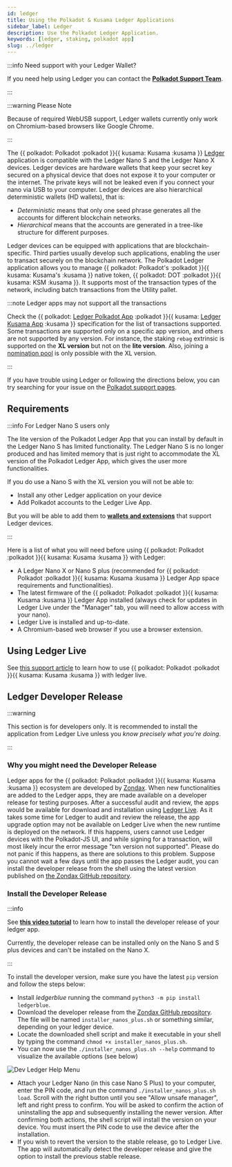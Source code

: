 ```yaml
---
id: ledger
title: Using the Polkadot & Kusama Ledger Applications
sidebar_label: Ledger
description: Use the Polkadot Ledger Application.
keywords: [ledger, staking, polkadot app]
slug: ../ledger
---
```


:::info Need support with your Ledger Wallet?

If you need help using Ledger you can contact the
[**Polkadot Support Team**](https://support.polkadot.network/support/home).

:::

:::warning Please Note

Because of required WebUSB support, Ledger wallets currently only work on Chromium-based browsers
like Google Chrome.

:::

The {{ polkadot: Polkadot :polkadot }}{{ kusama: Kusama :kusama }} [Ledger](https://www.ledger.com/)
application is compatible with the Ledger Nano S and the Ledger Nano X devices. Ledger devices are
hardware wallets that keep your secret key secured on a physical device that does not expose it to
your computer or the internet. The private keys will not be leaked even if you connect your nano via
USB to your computer. Ledger devices are also hierarchical deterministic wallets (HD wallets), that
is:

- _Deterministic_ means that only one seed phrase generates all the accounts for different
  blockchain networks.
- _Hierarchical_ means that the accounts are generated in a tree-like structure for different
  purposes.

Ledger devices can be equipped with applications that are blockchain-specific. Third parties usually
develop such applications, enabling the user to transact securely on the blockchain network. The
Polkadot Ledger application allows you to manage
{{ polkadot: Polkadot's :polkadot }}{{ kusama: Kusama's :kusama }} native token,
{{ polkadot: DOT :polkadot }}{{ kusama: KSM :kusama }}. It supports most of the transaction types of
the network, including batch transactions from the Utility pallet.

:::note Ledger apps may not support all the transactions

Check the
{{ polkadot: [Ledger Polkadot App](https://github.com/Zondax/ledger-polkadot) :polkadot }}{{ kusama: [Ledger Kusama App](https://github.com/Zondax/ledger-kusama) :kusama }}
specification for the list of transactions supported. Some transactions are supported only on a
specific app version, and others are not supported by any version. For instance, the staking `rebag`
extrinsic is supported on the **XL version** but not on the **lite version**. Also, joining a
[nomination pool](../learn/learn-nomination-pools.md) is only possible with the XL version.

:::

If you have trouble using Ledger or following the directions below, you can try searching for your
issue on the [Polkadot support pages](https://support.polkadot.network/).

## Requirements

:::info For Ledger Nano S users only

The lite version of the Polkadot Ledger App that you can install by default in the Ledger Nano S has
limited functionality. The Ledger Nano S is no longer produced and has limited memory that is just
right to accommodate the XL version of the Polkadot Ledger App, which gives the user more
functionalities.

If you do use a Nano S with the XL version you will not be able to:

- Install any other Ledger application on your device
- Add Polkadot accounts to the Ledger Live App.

But you will be able to add them to [**wallets and extensions**](./wallets-and-extensions.md) that
support Ledger devices.

:::

Here is a list of what you will need before using
{{ polkadot: Polkadot :polkadot }}{{ kusama: Kusama :kusama }} with Ledger:

- A Ledger Nano X or Nano S plus (recommended for
  {{ polkadot: Polkadot :polkadot }}{{ kusama: Kusama :kusama }} Ledger App space requirements and
  functionalities).
- The latest firmware of the {{ polkadot: Polkadot :polkadot }}{{ kusama: Kusama :kusama }} Ledger
  App installed (always check for updates in Ledger Live under the "Manager" tab, you will need to
  allow access with your nano).
- Ledger Live is installed and up-to-date.
- A Chromium-based web browser if you use a browser extension.

## Using Ledger Live

See
[this support article](https://support.polkadot.network/support/solutions/articles/65000175822-how-to-use-polkadot-and-stake-with-ledger-live)
to learn how to use {{ polkadot: Polkadot :polkadot }}{{ kusama: Kusama :kusama }} with ledger live.

## Ledger Developer Release

:::warning

This section is for developers only. It is recommended to install the application from Ledger Live
unless you _know precisely what you're doing_.

:::

### Why you might need the Developer Release

Ledger apps for the {{ polkadot: Polkadot :polkadot }}{{ kusama: Kusama :kusama }} ecosystem are
developed by [Zondax](https://zondax.ch/). When new functionalities are added to the Ledger apps,
they are made available on a developer release for testing purposes. After a successful audit and
review, the apps would be available for download and installation using
[Ledger Live](https://www.ledger.com/ledger-live). As it takes some time for Ledger to audit and
review the release, the app upgrade option may not be available on Ledger Live when the new runtime
is deployed on the network. If this happens, users cannot use Ledger devices with the Polkadot-JS
UI, and while signing for a transaction, will most likely incur the error message "txn version not
supported". Please do not panic if this happens, as there are solutions to this problem. Suppose you
cannot wait a few days until the app passes the Ledger audit, you can install the developer release
from the shell using the latest version published on
[the Zondax GitHub repository](https://github.com/Zondax/ledger-polkadot/releases).

### Install the Developer Release

:::info

See [**this video tutorial**](https://youtu.be/4SyVQrlXZ_Q) to learn how to install the developer
release of your ledger app.

Currently, the developer release can be installed only on the Nano S and S plus devices and can't be
installed on the Nano X.

:::

To install the developer version, make sure you have the latest `pip` version and follow the steps
below:

- Install _ledgerblue_ running the command `python3 -m pip install ledgerblue`.
- Download the developer release from the
  [Zondax GitHub repository](https://github.com/Zondax/ledger-polkadot/releases). The file will be
  named `installer_nanos_plus.sh` or something similar, depending on your ledger device.
- Locate the downloaded shell script and make it executable in your shell by typing the command
  `chmod +x installer_nanos_plus.sh`.
- You can now use the `./installer_nanos_plus.sh --help` command to visualize the available options
  (see below)

![Dev Ledger Help Menu](../assets/ledger-help-menu.png)

- Attach your Ledger Nano (in this case Nano S Plus) to your computer, enter the PIN code, and run
  the command `./installer_nanos_plus.sh load`. Scroll with the right button until you see "Allow
  unsafe manager", left and right press to confirm. You will be asked to confirm the action of
  uninstalling the app and subsequently installing the newer version. After confirming both actions,
  the shell script will install the version on your device. You must insert the PIN code to use the
  device after the installation.
- If you wish to revert the version to the stable release, go to Ledger Live. The app will
  automatically detect the developer release and give the option to install the previous stable
  release.
